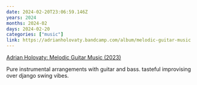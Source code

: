 ```yaml
---
date: 2024-02-20T23:06:59.146Z
years: 2024
months: 2024-02
days: 2024-02-20
categories: ["music"]
link: https://adrianholovaty.bandcamp.com/album/melodic-guitar-music
---
```

[Adrian Holovaty: Melodic Guitar Music (2023)](https://adrianholovaty.bandcamp.com/album/melodic-guitar-music)

Pure instrumental arrangements with guitar and bass. tasteful improvising over django swing vibes.
